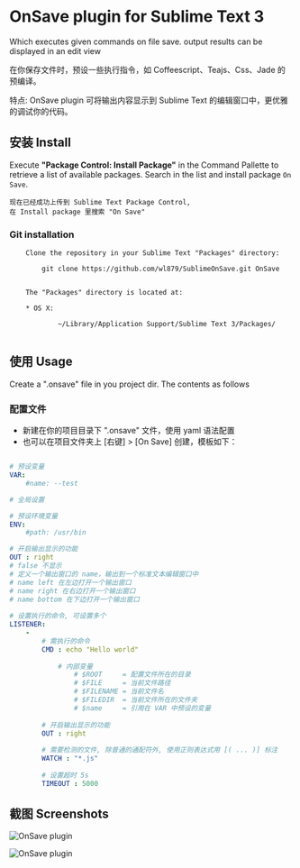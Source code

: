 # OnSave plugin for Sublime Text 3

Which executes given commands on file save. output results can be displayed in an edit view



在你保存文件时，预设一些执行指令，如 Coffeescript、Teajs、Css、Jade 的预编译。

特点:
    OnSave plugin 可将输出内容显示到 Sublime Text 的编辑窗口中，更优雅的调试你的代码。


## 安装 Install

Execute **"Package Control: Install Package"** in the Command Pallette to retrieve a list of available packages. Search in the list and install package `On Save`.

```
现在已经成功上传到 Sublime Text Package Control, 
在 Install package 里搜索 "On Save"
```


### Git installation

```
    Clone the repository in your Sublime Text "Packages" directory:
    
        git clone https://github.com/wl879/SublimeOnSave.git OnSave
        
    
    The "Packages" directory is located at:
    
    * OS X:
    
            ~/Library/Application Support/Sublime Text 3/Packages/
    
```



## 使用 Usage



Create a ".onsave" file in you project dir.  The contents as follows



### 配置文件


* 新建在你的项目目录下 ".onsave" 文件，使用 yaml 语法配置
* 也可以在项目文件夹上 [右键] > [On Save] 创建，模板如下：


```yaml

# 预设变量
VAR:
    #name: --test

# 全局设置

# 预设环境变量
ENV:
    #path: /usr/bin

# 开启输出显示的功能
OUT : right
# false 不显示
# 定义一个输出窗口的 name，输出到一个标准文本编辑窗口中
# name left 在左边打开一个输出窗口
# name right 在右边打开一个输出窗口
# name bottom 在下边打开一个输出窗口
            
# 设置执行的命令, 可设置多个
LISTENER:
    -
        # 需执行的命令
        CMD : echo "Hello world"
            
            # 内部变量
                # $ROOT     = 配置文件所在的目录
                # $FILE     = 当前文件路径
                # $FILENAME = 当前文件名
                # $FILEDIR  = 当前文件所在的文件夹
                # $name     = 引用在 VAR 中预设的变量
                
        # 开启输出显示的功能
        OUT : right
        
        # 需要检测的文件, 除普通的通配符外, 使用正则表达式用 [( ... )] 标注
        WATCH : "*.js"
   
        # 设置超时 5s
        TIMEOUT : 5000
```



## 截图 Screenshots


![OnSave plugin](https://raw.githubusercontent.com/wl879/screenshots/master/pics/onsaveplugin.png)

![OnSave plugin](https://raw.githubusercontent.com/wl879/screenshots/master/pics/onsaveplugin.gif)